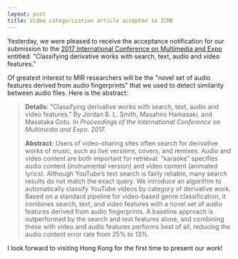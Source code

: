 ```yaml
---
layout: post
title: Video categorization article accepted to ICME
---
```


Yesterday, we were pleased to receive the acceptance notification for our submission to the [2017 International Conference on Multimedia and Expo](http://icme2017.org/) entitled: "Classifying derivative works with search, text, audio and video features."

Of greatest interest to MIR researchers will be the "novel set of audio features derived from audio fingerprints" that we used to detect similarity between audio files. Here is the abstract:

> **Details:** "Classifying derivative works with search, text, audio and video features." By Jordan B. L. Smith, Masahiro Hamasaki, and Masataka Goto. In *Proceedings of the International Conference on Multimedia and Expo.* 2017.
>
> **Abstract:** Users of video-sharing sites often search for derivative works of music, such as live versions, covers, and remixes. Audio and video content are both important for retrieval: “karaoke” specifies audio content (instrumental version) and video content (animated lyrics). Although YouTube’s text search is fairly reliable, many search results do not match the exact query. We introduce an algorithm to automatically classify YouTube videos by category of derivative work. Based on a standard pipeline for video-based genre classification, it combines search, text, and video features with a novel set of audio features derived from audio fingerprints. A baseline approach is outperformed by the search and text features alone, and combining these with video and audio features performs best of all, reducing the audio content error rate from 25% to 13%.

I look forward to visiting Hong Kong for the first time to present our work!
